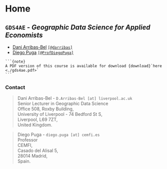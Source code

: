 # Home
## `GDS4AE` - *Geographic Data Science for Applied Economists*

- [Dani Arribas-Bel](https://darribas.org) [`[@darribas]`](https://twitter.com/darribas)
- [Diego Puga](https://diegopuga.org/) [`[@ProfDiegoPuga]`](https://twitter.com/ProfDiegoPuga)


````{margin}
```{note}
A PDF version of this course is available for download {download}`here <./gds4ae.pdf>`
```
````

### Contact

> Dani Arribas-Bel - `D.Arribas-Bel [at] liverpool.ac.uk`  
Senior Lecturer in Geographic Data Science  
Office 508, Roxby Building,  
University of Liverpool - 74 Bedford St S,  
Liverpool, L69 7ZT,  
United Kingdom.

> Diego Puga - `diego.puga [at] cemfi.es`  
Professor  
CEMFI,  
Casado del Alisal 5,  
28014 Madrid,  
Spain.

